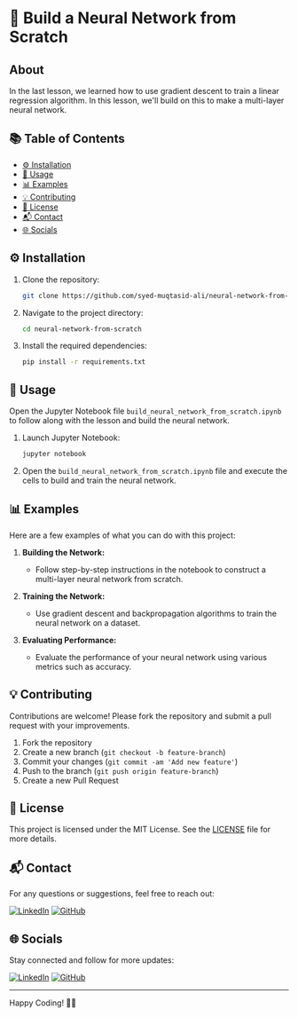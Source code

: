 # 🤖 Build a Neural Network from Scratch

## About
In the last lesson, we learned how to use gradient descent to train a linear regression algorithm. In this lesson, we'll build on this to make a multi-layer neural network.

## 📚 Table of Contents
- [⚙️ Installation](#installation)
- [🚀 Usage](#usage)
- [📊 Examples](#examples)
- [💡 Contributing](#contributing)
- [📜 License](#license)
- [📬 Contact](#contact)
- [🌐 Socials](#socials)

## ⚙️ Installation

1. Clone the repository:
    ```sh
    git clone https://github.com/syed-muqtasid-ali/neural-network-from-scratch.git
    ```
2. Navigate to the project directory:
    ```sh
    cd neural-network-from-scratch
    ```
3. Install the required dependencies:
    ```sh
    pip install -r requirements.txt
    ```

## 🚀 Usage

Open the Jupyter Notebook file `build_neural_network_from_scratch.ipynb` to follow along with the lesson and build the neural network.

1. Launch Jupyter Notebook:
    ```sh
    jupyter notebook
    ```
2. Open the `build_neural_network_from_scratch.ipynb` file and execute the cells to build and train the neural network.

## 📊 Examples

Here are a few examples of what you can do with this project:

1. **Building the Network:**
    - Follow step-by-step instructions in the notebook to construct a multi-layer neural network from scratch.

2. **Training the Network:**
    - Use gradient descent and backpropagation algorithms to train the neural network on a dataset.

3. **Evaluating Performance:**
    - Evaluate the performance of your neural network using various metrics such as accuracy.

## 💡 Contributing

Contributions are welcome! Please fork the repository and submit a pull request with your improvements.

1. Fork the repository
2. Create a new branch (`git checkout -b feature-branch`)
3. Commit your changes (`git commit -am 'Add new feature'`)
4. Push to the branch (`git push origin feature-branch`)
5. Create a new Pull Request

## 📜 License

This project is licensed under the MIT License. See the [LICENSE](LICENSE) file for more details.

## 📬 Contact

For any questions or suggestions, feel free to reach out:

[![LinkedIn](https://img.shields.io/badge/LinkedIn-Profile-blue)](https://www.linkedin.com/in/syed-muqtasid-ali-91a0a623a/)
[![GitHub](https://img.shields.io/badge/GitHub-Profile-lightgrey)](https://github.com/SyedMuqtasidAli)

## 🌐 Socials

Stay connected and follow for more updates:

[![LinkedIn](https://img.shields.io/badge/LinkedIn-Profile-blue)](https://www.linkedin.com/in/syed-muqtasid-ali-91a0a623a/)
[![GitHub](https://img.shields.io/badge/GitHub-Profile-lightgrey)](https://github.com/SyedMuqtasidAli)

---

Happy Coding! 🎉🚀
